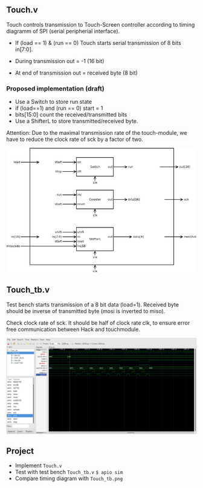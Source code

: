## Touch.v
Touch controls transmission to Touch-Screen controller according to timing diagramm of SPI (serial peripherial interface).

* If (load == 1) & (run == 0) Touch starts serial transmission of 8 bits in[7:0].

* During transmission out = -1 (16 bit)
* At end of transmission out = received byte (8 bit)

### Proposed implementation (draft)

* Use a Switch to store run state
* if (load==1) and (run == 0) start = 1
* bits[15:0] count the received/transmitted bits
* Use a ShifterL to store transmitted/received byte.

Attention: Due to the maximal transmission rate of the touch-module, we have to reduce the clock rate of sck by a factor of two.

![](Touch.png)

## Touch_tb.v
Test bench starts transmission of a 8 bit data (load=1). Received byte should be inverse of transmitted byte (mosi is inverted to miso).

Check clock rate of sck. It should be half of clock rate clk, to ensure error free communication between Hack and touchmodule.

![](Touch_tb.png)
## Project
* Implement `Touch.v`
* Test with test bench `Touch_tb.v`
`$ apio sim`
* Compare timing diagram with `Touch_tb.png`
